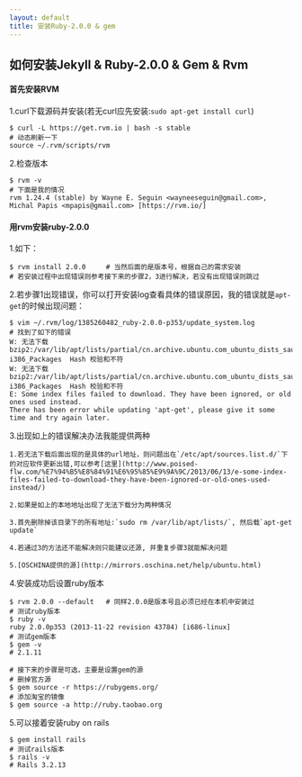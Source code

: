 ```yaml
---
layout: default
title: 安装Ruby-2.0.0 & gem
---
```


## 如何安装Jekyll & Ruby-2.0.0 & Gem & Rvm

#### 首先安装RVM

1.curl下载源码并安装(若无curl应先安装:`sudo apt-get install curl`)

    $ curl -L https://get.rvm.io | bash -s stable
    # 动态刷新一下
    source ~/.rvm/scripts/rvm

2.检查版本

    $ rvm -v
    # 下面是我的情况
    rvm 1.24.4 (stable) by Wayne E. Seguin <wayneeseguin@gmail.com>, Michal Papis <mpapis@gmail.com> [https://rvm.io/]

#### 用rvm安装ruby-2.0.0

1.如下：

    $ rvm install 2.0.0     # 当然后面的是版本号，根据自己的需求安装
    # 若安装过程中出现错误则参考接下来的步骤2，3进行解决，若没有出现错误则跳过

2.若步骤1出现错误，你可以打开安装log查看具体的错误原因，我的错误就是`apt-get`的时候出现问题：

    $ vim ~/.rvm/log/1385260482_ruby-2.0.0-p353/update_system.log
    # 找到了如下的错误
    W: 无法下载 bzip2:/var/lib/apt/lists/partial/cn.archive.ubuntu.com_ubuntu_dists_saucy_main_binary-i386_Packages  Hash 校验和不符
    W: 无法下载 bzip2:/var/lib/apt/lists/partial/cn.archive.ubuntu.com_ubuntu_dists_saucy_multiverse_binary-i386_Packages  Hash 校验和不符
    E: Some index files failed to download. They have been ignored, or old ones used instead.
    There has been error while updating 'apt-get', please give it some time and try again later.

3.出现如上的错误解决办法我能提供两种

    1.若无法下载后面出现的是具体的url地址，则问题出在`/etc/apt/sources.list.d/`下的对应软件更新出错,可以参考[这里](http://www.poised-flw.com/%E7%94%B5%E8%84%91%E6%95%85%E9%9A%9C/2013/06/13/e-some-index-files-failed-to-download-they-have-been-ignored-or-old-ones-used-instead/)

    2.如果是如上的本地地址出现了无法下载分为两种情况

    3.首先删除掉该目录下的所有地址:`sudo rm /var/lib/apt/lists/`, 然后载`apt-get update`

    4.若通过3的方法还不能解决则只能建议还源, 并重复步骤3就能解决问题

    5.[OSCHINA提供的源](http://mirrors.oschina.net/help/ubuntu.html)

4.安装成功后设置ruby版本

    $ rvm 2.0.0 --default   # 同样2.0.0是版本号且必须已经在本机中安装过
    # 测试ruby版本
    $ ruby -v
    ruby 2.0.0p353 (2013-11-22 revision 43784) [i686-linux]
    # 测试gem版本
    $ gem -v
    # 2.1.11

    # 接下来的步骤是可选，主要是设置gem的源
    # 删掉官方源
    $ gem source -r https://rubygems.org/
    # 添加淘宝的镜像
    $ gem source -a http://ruby.taobao.org

5.可以接着安装ruby on rails

    $ gem install rails
    # 测试rails版本
    $ rails -v
    # Rails 3.2.13
